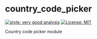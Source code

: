 # country_code_picker

[![style: very good analysis][very_good_analysis_badge]][very_good_analysis_link]
[![License: MIT][license_badge]][license_link]

Country code picker module

[license_badge]: https://img.shields.io/badge/license-MIT-blue.svg
[license_link]: https://opensource.org/licenses/MIT
[very_good_analysis_badge]: https://img.shields.io/badge/style-very_good_analysis-B22C89.svg
[very_good_analysis_link]: https://pub.dev/packages/very_good_analysis
